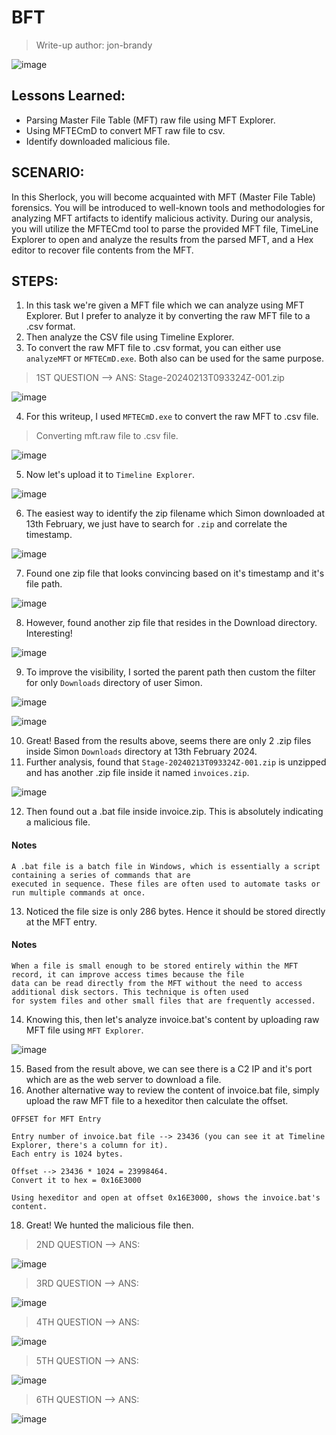 # BFT
> Write-up author: jon-brandy

![image](https://github.com/jon-brandy/hackthebox/assets/70703371/bfaf309d-3852-4098-ba7f-fe722f04cb51)


## Lessons Learned:
- Parsing Master File Table (MFT) raw file using MFT Explorer.
- Using MFTECmD to convert MFT raw file to csv.
- Identify downloaded malicious file.

## SCENARIO:

In this Sherlock, you will become acquainted with MFT (Master File Table) forensics. You will be introduced to well-known tools 
and methodologies for analyzing MFT artifacts to identify malicious activity. During our analysis, you will utilize the MFTECmd 
tool to parse the provided MFT file, TimeLine Explorer to open and analyze the results from the parsed MFT, and a Hex editor 
to recover file contents from the MFT.


## STEPS:
1. In this task we're given a MFT file which we can analyze using MFT Explorer. But I prefer to analyze it by converting the raw MFT file to a .csv format.
2. Then analyze the CSV file using Timeline Explorer.
3. To convert the raw MFT file to .csv format, you can either use `analyzeMFT` or `MFTECmD.exe`. Both also can be used for the same purpose.

> 1ST QUESTION --> ANS: Stage-20240213T093324Z-001.zip

![image](https://github.com/jon-brandy/hackthebox/assets/70703371/c6838e00-5a77-458f-ab52-7d544a525ebe)


4. For this writeup, I used `MFTECmD.exe` to convert the raw MFT to .csv file.

> Converting mft.raw file to .csv file.

![image](https://github.com/jon-brandy/hackthebox/assets/70703371/a5a79e2f-1029-4a2c-9df4-ed1ea2968957)


5. Now let's upload it to `Timeline Explorer`.

![image](https://github.com/jon-brandy/hackthebox/assets/70703371/39d7836a-1b65-4c79-93c4-f8381a708ac6)


6. The easiest way to identify the zip filename which Simon downloaded at 13th February, we just have to search for `.zip` and correlate the timestamp.

![image](https://github.com/jon-brandy/hackthebox/assets/70703371/86a998d8-397d-4c1a-9303-8ed5fb95a88e)


7. Found one zip file that looks convincing based on it's timestamp and it's file path.

![image](https://github.com/jon-brandy/hackthebox/assets/70703371/e1bf4356-751f-4e34-99f2-12aee2bb2dd3)


8. However, found another zip file that resides in the Download directory. Interesting!

![image](https://github.com/jon-brandy/hackthebox/assets/70703371/2edaf7cc-e593-4b47-ab45-e932e82fc40b)


9. To improve the visibility, I sorted the parent path then custom the filter for only `Downloads` directory of user Simon.

![image](https://github.com/jon-brandy/hackthebox/assets/70703371/97f3315b-4b05-4a83-abab-48ce65dcea44)

![image](https://github.com/jon-brandy/hackthebox/assets/70703371/c9715566-3d7b-430b-840f-1bc6bb5df538)



10. Great! Based from the results above, seems there are only 2 .zip files inside Simon `Downloads` directory at 13th February 2024.
11. Further analysis, found that `Stage-20240213T093324Z-001.zip` is unzipped and has another .zip file inside it named `invoices.zip`.

![image](https://github.com/jon-brandy/hackthebox/assets/70703371/9631bebb-c611-461e-9ebf-399e505e1e2e)


12. Then found out a .bat file inside invoice.zip. This is absolutely indicating a malicious file.

#### Notes

```
A .bat file is a batch file in Windows, which is essentially a script containing a series of commands that are
executed in sequence. These files are often used to automate tasks or run multiple commands at once.
```

13. Noticed the file size is only 286 bytes. Hence it should be stored directly at the MFT entry.

#### Notes

```
When a file is small enough to be stored entirely within the MFT record, it can improve access times because the file
data can be read directly from the MFT without the need to access additional disk sectors. This technique is often used
for system files and other small files that are frequently accessed.
```


14. Knowing this, then let's analyze invoice.bat's content by uploading raw MFT file using `MFT Explorer`.

![image](https://github.com/jon-brandy/hackthebox/assets/70703371/bae66771-6510-4e1d-a827-553cc186c664)


15. Based from the result above, we can see there is a C2 IP and it's port which are as the web server to download a file.
16. Another alternative way to review the content of invoice.bat file, simply upload the raw MFT file to a hexeditor then calculate the offset.

```MD
OFFSET for MFT Entry

Entry number of invoice.bat file --> 23436 (you can see it at Timeline Explorer, there's a column for it).
Each entry is 1024 bytes.

Offset --> 23436 * 1024 = 23998464.
Convert it to hex = 0x16E3000

Using hexeditor and open at offset 0x16E3000, shows the invoice.bat's content.
```

18. Great! We hunted the malicious file then.

> 2ND QUESTION --> ANS:

![image](https://github.com/jon-brandy/hackthebox/assets/70703371/67acd946-ad3b-464d-8721-009130d27a14)


> 3RD QUESTION --> ANS:

![image](https://github.com/jon-brandy/hackthebox/assets/70703371/d4bfc30b-fbfc-4c8d-aff7-f625a576de33)


> 4TH QUESTION --> ANS:

![image](https://github.com/jon-brandy/hackthebox/assets/70703371/832cd8ff-b6c5-46a6-b1fe-e295b84ae818)



> 5TH QUESTION --> ANS:

![image](https://github.com/jon-brandy/hackthebox/assets/70703371/082f4e7c-4f96-4172-b568-ac812da368b1)



> 6TH QUESTION --> ANS:

![image](https://github.com/jon-brandy/hackthebox/assets/70703371/47ac6334-4072-46e0-ba7d-e5be553442f4)
